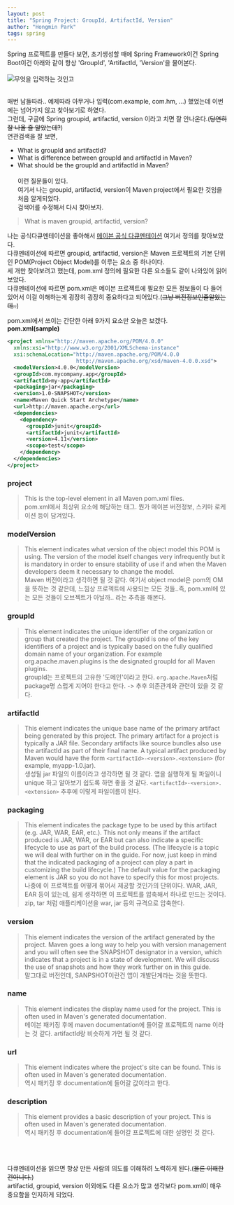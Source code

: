 ```yaml
---
layout: post
title: "Spring Project: GroupId, ArtifactId, Version"
author: "Hongmin Park"
tags: spring
---
```

Spring 프로젝트를 만들다 보면, 초기생성할 때에 Spring Framework이건 Spring Boot이건 아래와 같이 항상 'GroupId', 'ArtifactId, 'Version'을 물어본다.<br><br>
![무엇을 입력하는 것인고](https://user-images.githubusercontent.com/21957275/63358312-cbef7980-c3a5-11e9-8827-eab65523d4e7.png)<br><br>

매번 남들따라.. 예제따라 아무거나 입력(com.example, com.hm, ...) 했었는데 이번에는 넘어가지 않고 찾아보기로 하였다.<br>
그런데, 구글에 Spring groupid, artifactid, version 이라고 치면 잘 안나온다.(~~당연히 잘 나올 줄 알았는데?~~)<br>
연관검색을 잘 보면, 
- What is groupId and artifactId?
- What is difference between groupId and artifactId in Maven?
- What should be the groupId and artifactId in Maven?
<br><br>
이런 질문들이 있다.<br>
여기서 나는 groupid, artifactid, version이 Maven project에서 필요한 것임을 처음 알게되었다.<br>
검색어를 수정해서 다시 찾아보자.<br>
> What is maven groupid, artifactid, version?

나는 공식다큐멘테이션을 좋아해서 [메이븐 공식 다큐멘테이션](https://maven.apache.org/guides/getting-started) 여기서 정의를 찾아보았다.<br>
다큐멘테이션에 따르면 groupid, artifactid, version은 Maven 프로젝트의 기본 단위인 POM(Project Object Model)를 이루는 요소 중 하나이다.<br>
세 개만 찾아보려고 했는데, pom.xml 정의에 필요한 다른 요소들도 같이 나와있어 읽어보았다.<br>
다큐멘테이션에 따르면 pom.xml은 메이븐 프로젝트에 필요한 모든 정보들이 다 들어있어서 이걸 이해하는게 굉장히 굉장히 중요하다고 되어있다.(~~그냥 버전정보인줄알았는데..~~)
<br>

pom.xml에서 쓰이는 간단한 아래 9가지 요소만 오늘은 보겠다.<br>
**pom.xml(sample)**
```xml
<project xmlns="http://maven.apache.org/POM/4.0.0"
  xmlns:xsi="http://www.w3.org/2001/XMLSchema-instance"
  xsi:schemaLocation="http://maven.apache.org/POM/4.0.0
                      http://maven.apache.org/xsd/maven-4.0.0.xsd">
  <modelVersion>4.0.0</modelVersion>
  <groupId>com.mycompany.app</groupId>
  <artifactId>my-app</artifactId>
  <packaging>jar</packaging>
  <version>1.0-SNAPSHOT</version>
  <name>Maven Quick Start Archetype</name>
  <url>http://maven.apache.org</url>
  <dependencies>
    <dependency>
      <groupId>junit</groupId>
      <artifactId>junit</artifactId>
      <version>4.11</version>
      <scope>test</scope>
    </dependency>
  </dependencies>
</project>
```

### project

> This is the top-level element in all Maven pom.xml files.
<br> pom.xml에서 최상위 요소에 해당하는 태그. 뭔가 메이븐 버전정보, 스키마 로케이션 등이 담겨있다. 

### modelVersion
> This element indicates what version of the object model this POM is using. The version of the model itself changes very infrequently but it is mandatory in order to ensure stability of use if and when the Maven developers deem it necessary to change the model.
<br> Maven 버전이라고 생각하면 될 것 같다. 여기서 object model은 pom의 OM을 뜻하는 것 같은데, 느낌상 프로젝트에 사용되는 모든 것들..즉, pom.xml에 있는 모든 것들이 오브젝트가 아닐까.. 라는 추측을 해본다.

### groupId
> This element indicates the unique identifier of the organization or group that created the project. The groupId is one of the key identifiers of a project and is typically based on the fully qualified domain name of your organization. For example org.apache.maven.plugins is the designated groupId for all Maven plugins.
<br> groupId는 프로젝트의 고유한 '도메인'이라고 한다. `org.apache.Maven`처럼 package명 스럽게 지어야 한다고 한다. -> 추후 의존관계와 관련이 있을 것 같다.

### artifactId
> This element indicates the unique base name of the primary artifact being generated by this project. The primary artifact for a project is typically a JAR file. Secondary artifacts like source bundles also use the artifactId as part of their final name. A typical artifact produced by Maven would have the form `<artifactId>-<version>.<extension>` (for example, myapp-1.0.jar).
<br> 생성될 jar 파일의 이름이라고 생각하면 될 것 같다. 앱을 실행하게 될 파일이니 unique 하고 알아보기 쉽도록 하면 좋을 것 같다. `<artifactId>-<version>.<extension>` 추후에 이렇게 파일이름이 된다.

### packaging 
> This element indicates the package type to be used by this artifact (e.g. JAR, WAR, EAR, etc.). This not only means if the artifact produced is JAR, WAR, or EAR but can also indicate a specific lifecycle to use as part of the build process. (The lifecycle is a topic we will deal with further on in the guide. For now, just keep in mind that the indicated packaging of a project can play a part in customizing the build lifecycle.) The default value for the packaging element is JAR so you do not have to specify this for most projects.
<br> 나중에 이 프로젝트를 어떻게 묶어서 제공할 것인가의 단위이다. WAR, JAR, EAR 등이 있는데, 쉽게 생각하면 이 프로젝트를 압축해서 하나로 만드는 것이다. zip, tar 처럼 애플리케이션을 war, jar 등의 규격으로 압축한다.

### version 
> This element indicates the version of the artifact generated by the project. Maven goes a long way to help you with version management and you will often see the SNAPSHOT designator in a version, which indicates that a project is in a state of development. We will discuss the use of snapshots and how they work further on in this guide.
<br> 말그대로 버전인데, SANPSHOT이란건 앱이 개발단계라는 것을 뜻한다. 

### name 
> This element indicates the display name used for the project. This is often used in Maven's generated documentation.
<br> 메이븐 패키징 후에 maven documentation에 들어갈 프로젝트의 name 이라는 것 같다. artifactId랑 비슷하게 가면 될 것 같다. 

### url 
> This element indicates where the project's site can be found. This is often used in Maven's generated documentation.
<br> 역시 패키징 후 documentation에 들어갈 값이라고 한다. 

### description 
> This element provides a basic description of your project. This is often used in Maven's generated documentation.
<br> 역시 패키징 후 documentation에 들어갈 프로젝트에 대한 설명인 것 같다.

<br><br>

다큐멘테이션을 읽으면 항상 만든 사람의 의도를 이해하려 노력하게 된다.(~~물론 이해한건아니다.~~)<br>
artifactid, groupid, version 이외에도 다른 요소가 많고 생각보다 pom.xml이 매우 중요함을 인지하게 되었다. <br>

